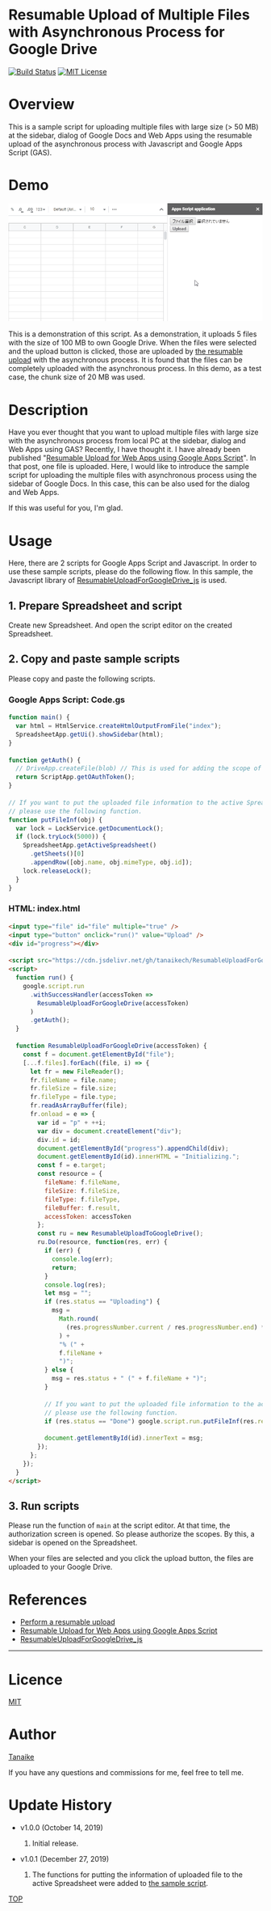 # Resumable Upload of Multiple Files with Asynchronous Process for Google Drive

[![Build Status](https://travis-ci.org/tanaikech/AsynchronousResumableUploadForGoogleDrive.svg?branch=master)](https://travis-ci.org/tanaikech/AsynchronousResumableUploadForGoogleDrive)
[![MIT License](http://img.shields.io/badge/license-MIT-blue.svg?style=flat)](LICENCE)

<a name="top"></a>

<a name="overview"></a>

# Overview

This is a sample script for uploading multiple files with large size (> 50 MB) at the sidebar, dialog of Google Docs and Web Apps using the resumable upload of the asynchronous process with Javascript and Google Apps Script (GAS).

<a name="demo"></a>

# Demo

![](images/demo.gif)

This is a demonstration of this script. As a demonstration, it uploads 5 files with the size of 100 MB to own Google Drive. When the files were selected and the upload button is clicked, those are uploaded by [the resumable upload](https://developers.google.com/drive/api/v3/manage-uploads#resumable) with the asynchronous process. It is found that the files can be completely uploaded with the asynchronous process. In this demo, as a test case, the chunk size of 20 MB was used.

<a name="Description"></a>

# Description

Have you ever thought that you want to upload multiple files with large size with the asynchronous process from local PC at the sidebar, dialog and Web Apps using GAS? Recently, I have thought it. I have already been published "[Resumable Upload for Web Apps using Google Apps Script](https://github.com/tanaikech/Resumable_Upload_For_WebApps)". In that post, one file is uploaded. Here, I would like to introduce the sample script for uploading the multiple files with asynchronous process using the sidebar of Google Docs. In this case, this can be also used for the dialog and Web Apps.

If this was useful for you, I'm glad.

# Usage

Here, there are 2 scripts for Google Apps Script and Javascript. In order to use these sample scripts, please do the following flow. In this sample, the Javascript library of [ResumableUploadForGoogleDrive_js](https://github.com/tanaikech/ResumableUploadForGoogleDrive_js) is used.

## 1. Prepare Spreadsheet and script

Create new Spreadsheet. And open the script editor on the created Spreadsheet.

## 2. Copy and paste sample scripts

Please copy and paste the following scripts.

<a name="samplescript"></a>

### Google Apps Script: Code.gs

```javascript
function main() {
  var html = HtmlService.createHtmlOutputFromFile("index");
  SpreadsheetApp.getUi().showSidebar(html);
}

function getAuth() {
  // DriveApp.createFile(blob) // This is used for adding the scope of "https://www.googleapis.com/auth/drive".
  return ScriptApp.getOAuthToken();
}

// If you want to put the uploaded file information to the active Spreadsheet,
// please use the following function.
function putFileInf(obj) {
  var lock = LockService.getDocumentLock();
  if (lock.tryLock(5000)) {
    SpreadsheetApp.getActiveSpreadsheet()
      .getSheets()[0]
      .appendRow([obj.name, obj.mimeType, obj.id]);
    lock.releaseLock();
  }
}
```

### HTML: index.html

```html
<input type="file" id="file" multiple="true" />
<input type="button" onclick="run()" value="Upload" />
<div id="progress"></div>

<script src="https://cdn.jsdelivr.net/gh/tanaikech/ResumableUploadForGoogleDrive_js@master/resumableupload_js.min.js"></script>
<script>
  function run() {
    google.script.run
      .withSuccessHandler(accessToken =>
        ResumableUploadForGoogleDrive(accessToken)
      )
      .getAuth();
  }

  function ResumableUploadForGoogleDrive(accessToken) {
    const f = document.getElementById("file");
    [...f.files].forEach((file, i) => {
      let fr = new FileReader();
      fr.fileName = file.name;
      fr.fileSize = file.size;
      fr.fileType = file.type;
      fr.readAsArrayBuffer(file);
      fr.onload = e => {
        var id = "p" + ++i;
        var div = document.createElement("div");
        div.id = id;
        document.getElementById("progress").appendChild(div);
        document.getElementById(id).innerHTML = "Initializing.";
        const f = e.target;
        const resource = {
          fileName: f.fileName,
          fileSize: f.fileSize,
          fileType: f.fileType,
          fileBuffer: f.result,
          accessToken: accessToken
        };
        const ru = new ResumableUploadToGoogleDrive();
        ru.Do(resource, function(res, err) {
          if (err) {
            console.log(err);
            return;
          }
          console.log(res);
          let msg = "";
          if (res.status == "Uploading") {
            msg =
              Math.round(
                (res.progressNumber.current / res.progressNumber.end) * 100
              ) +
              "% (" +
              f.fileName +
              ")";
          } else {
            msg = res.status + " (" + f.fileName + ")";
          }

          // If you want to put the uploaded file information to the active Spreadsheet,
          // please use the following function.
          if (res.status == "Done") google.script.run.putFileInf(res.result);

          document.getElementById(id).innerText = msg;
        });
      };
    });
  }
</script>
```

## 3. Run scripts

Please run the function of `main` at the script editor. At that time, the authorization screen is opened. So please authorize the scopes. By this, a sidebar is opened on the Spreadsheet.

When your files are selected and you click the upload button, the files are uploaded to your Google Drive.

# References

- [Perform a resumable upload](https://developers.google.com/drive/api/v3/manage-uploads#resumable)
- [Resumable Upload for Web Apps using Google Apps Script](https://github.com/tanaikech/Resumable_Upload_For_WebApps)
- [ResumableUploadForGoogleDrive_js](https://github.com/tanaikech/ResumableUploadForGoogleDrive_js)

---

<a name="licence"></a>

# Licence

[MIT](LICENCE)

<a name="author"></a>

# Author

[Tanaike](https://tanaikech.github.io/about/)

If you have any questions and commissions for me, feel free to tell me.

<a name="updatehistory"></a>

# Update History

- v1.0.0 (October 14, 2019)

  1. Initial release.

<a name="v101"></a>

- v1.0.1 (December 27, 2019)

  1. The functions for putting the information of uploaded file to the active Spreadsheet were added to [the sample script](#samplescript).

[TOP](#top)
